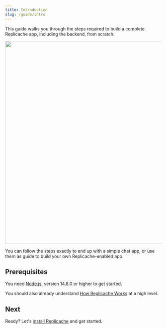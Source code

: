```yaml
---
title: Introduction
slug: /guide/intro
---
```


This guide walks you through the steps required to build a complete Replicache app, including the backend, from scratch.

<p class="text--center">
  <img src="/img/setup/sync.webp" width="650"/>
</p>

You can follow the steps exactly to end up with a simple chat app, or use them as guide to build your own Replicache-enabled app.

## Prerequisites

You need [Node.js](https://nodejs.org/en/), version 14.8.0 or higher to get started.

You should also already understand [How Replicache Works](../how-it-works) at a high level.

## Next

Ready? Let's [install Replicache](./guide-install-replicache.md) and get started.
